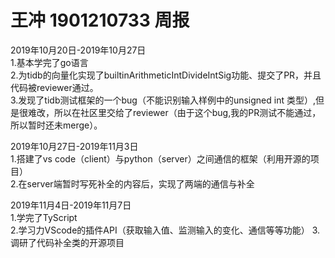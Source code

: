 王冲 1901210733 周报
====================
2019年10月20日-2019年10月27日  
1.基本学完了go语言  
2.为tidb的向量化实现了builtinArithmeticIntDivideIntSig功能、提交了PR，并且代码被reviewer通过。  
3.发现了tidb测试框架的一个bug（不能识别输入样例中的unsigned int 类型）,但是很难改，所以在社区里交给了reviewer（由于这个bug,我的PR测试不能通过，所以暂时还未merge）。  

 
2019年10月27日-2019年11月3日  
1.搭建了vs code（client）与python（server）之间通信的框架（利用开源的项目）  
2.在server端暂时写死补全的内容后，实现了两端的通信与补全  

2019年11月4日-2019年11月7日  
1.学完了TyScript  
2.学习力VScode的插件API（获取输入值、监测输入的变化、通信等等功能）
3.调研了代码补全类的开源项目  
